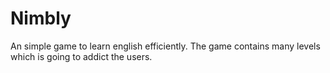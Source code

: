 # Nimbly
An simple game to learn english efficiently.
The game contains many levels which is going to addict the users. 
